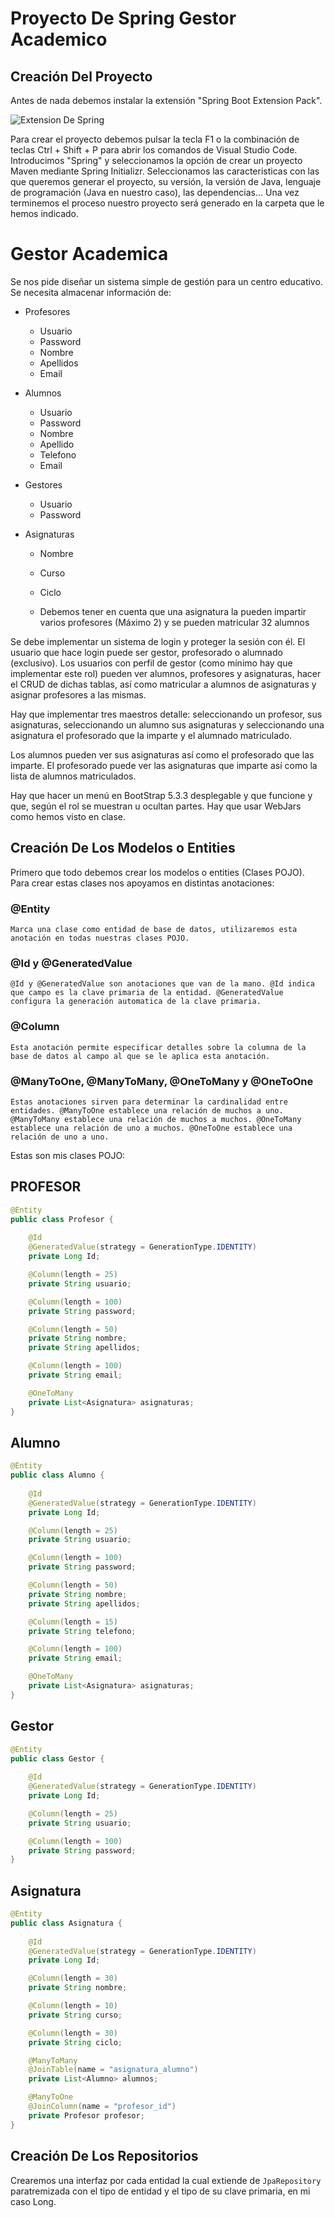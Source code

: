 # Proyecto De Spring Gestor Academico

## Creación Del Proyecto

Antes de nada debemos instalar la extensión "Spring Boot Extension Pack".

![Extension De Spring](docs/SpringExtension.png)

Para crear el proyecto debemos pulsar la tecla F1 o la combinación de teclas Ctrl + Shift + P para abrir los comandos de Visual Studio Code. Introducimos "Spring" y seleccionamos la opción de crear un proyecto Maven mediante Spring Initializr. Seleccionamos las caracteristicas con las que queremos generar el proyecto, su versión, la versión de Java, lenguaje de programación (Java en nuestro caso), las dependencias...
Una vez terminemos el proceso nuestro proyecto será generado en la carpeta que le hemos indicado.

# Gestor Academica

Se nos pide diseñar un sistema simple de gestión para un centro educativo.
Se necesita almacenar información de:

* Profesores
    * Usuario
    * Password
    * Nombre
    * Apellidos
    * Email

* Alumnos
    * Usuario
    * Password
    * Nombre
    * Apellido
    * Telefono
    * Email

* Gestores
    * Usuario
    * Password

* Asignaturas
    * Nombre
    * Curso
    * Ciclo

    * Debemos tener en cuenta que una asignatura la pueden impartir varios profesores (Máximo 2) y se pueden matricular 32 alumnos


Se debe implementar un sistema de login y proteger la sesión con él. El usuario que hace login puede ser gestor, profesorado o alumnado (exclusivo). Los usuarios con perfil de gestor (como mínimo hay que implementar este rol) pueden ver alumnos, profesores y asignaturas, hacer el CRUD de dichas tablas, así como matricular a alumnos de asignaturas y asignar profesores a las mismas.

Hay que implementar tres maestros detalle: seleccionando un profesor, sus asignaturas, seleccionando un alumno sus asignaturas y seleccionando una asignatura el profesorado que la imparte y el alumnado matriculado.

Los alumnos pueden ver sus asignaturas así como el profesorado que las imparte. El profesorado puede ver las asignaturas que imparte así como la lista de alumnos matriculados.

Hay que hacer un menú en BootStrap 5.3.3 desplegable y que funcione y que, según el rol se muestran u ocultan partes. Hay que usar WebJars como hemos visto en clase.

## Creación De Los Modelos o Entities

Primero que todo debemos crear los modelos o entities (Clases POJO).
Para crear estas clases nos apoyamos en distintas anotaciones:

### @Entity
    
    Marca una clase como entidad de base de datos, utilizaremos esta anotación en todas nuestras clases POJO.

### @Id y @GeneratedValue

    @Id y @GeneratedValue son anotaciones que van de la mano. @Id indica que campo es la clave primaria de la entidad. @GeneratedValue configura la generación automatica de la clave primaria.

### @Column

    Esta anotación permite especificar detalles sobre la columna de la base de datos al campo al que se le aplica esta anotación.

### @ManyToOne, @ManyToMany, @OneToMany y @OneToOne

    Estas anotaciones sirven para determinar la cardinalidad entre entidades. @ManyToOne establece una relación de muchos a uno. @ManyToMany establece una relación de muchos a muchos. @OneToMany establece una relación de uno a muchos. @OneToOne establece una relación de uno a uno.

Estas son mis clases POJO:

## PROFESOR

```Java
@Entity
public class Profesor {
    
    @Id
    @GeneratedValue(strategy = GenerationType.IDENTITY)
    private Long Id;

    @Column(length = 25)
    private String usuario;

    @Column(length = 100)
    private String password;

    @Column(length = 50)
    private String nombre;
    private String apellidos;

    @Column(length = 100)
    private String email;

    @OneToMany
    private List<Asignatura> asignaturas;
}
```

## Alumno

```Java
@Entity
public class Alumno {
    
    @Id
    @GeneratedValue(strategy = GenerationType.IDENTITY)
    private Long Id;

    @Column(length = 25)
    private String usuario;

    @Column(length = 100)
    private String password;

    @Column(length = 50)
    private String nombre;
    private String apellidos;

    @Column(length = 15)
    private String telefono;

    @Column(length = 100)
    private String email;

    @OneToMany
    private List<Asignatura> asignaturas;
}
```

## Gestor

```Java
@Entity
public class Gestor {
    
    @Id
    @GeneratedValue(strategy = GenerationType.IDENTITY)
    private Long Id;

    @Column(length = 25)
    private String usuario;

    @Column(length = 100)
    private String password;
}
```

## Asignatura

```Java
@Entity
public class Asignatura {
    
    @Id
    @GeneratedValue(strategy = GenerationType.IDENTITY)
    private Long Id;

    @Column(length = 30)
    private String nombre;

    @Column(length = 10)
    private String curso;

    @Column(length = 30)
    private String ciclo;

    @ManyToMany
    @JoinTable(name = "asignatura_alumno")
    private List<Alumno> alumnos;

    @ManyToOne
    @JoinColumn(name = "profesor_id")
    private Profesor profesor;
}
```

## Creación De Los Repositorios

Crearemos una interfaz por cada entidad la cual extiende de ```JpaRepository``` paratremizada con el tipo de entidad y el tipo de su clave primaria, en mi caso Long.